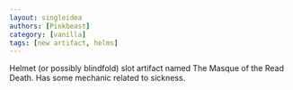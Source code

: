 ```yaml
---
layout: singleidea
authors: [Pinkbeast]
category: [vanilla]
tags: [new artifact, helms]
---
```

Helmet (or possibly blindfold) slot artifact named The Masque of the Read Death. Has some mechanic related to sickness.
